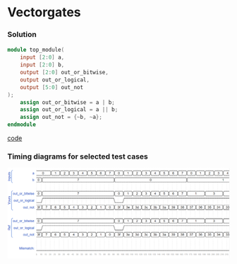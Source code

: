 # Vectorgates
### Solution
```Verilog
module top_module( 
    input [2:0] a,
    input [2:0] b,
    output [2:0] out_or_bitwise,
    output out_or_logical,
    output [5:0] out_not
);
    assign out_or_bitwise = a | b;
    assign out_or_logical = a || b;
    assign out_not = {~b, ~a};
endmodule
```
[code](14.v)

### Timing diagrams for selected test cases
![result](https://github.com/Offliners/HDLBits-writeup/blob/main/Verilog%20Language/14/result.PNG)
